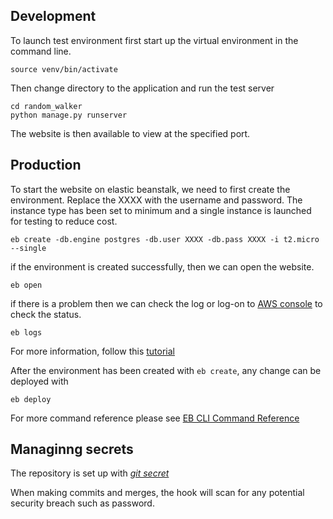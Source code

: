 ## Development 

To launch test environment first start up the virtual environment in
the command line.

```
source venv/bin/activate
```

Then change directory to the application and run the test server

```
cd random_walker
python manage.py runserver
```

The website is then available to view at the specified port.

## Production

To start the website on elastic beanstalk, we need to first create the
environment. Replace the XXXX with the username and password. The
instance type has been set to minimum and a single instance is
launched for testing to reduce cost.

```
eb create -db.engine postgres -db.user XXXX -db.pass XXXX -i t2.micro --single
```

if the environment is created successfully, then we can open the website.

```
eb open
```

if there is a problem then we can check the log or log-on to [AWS
console](https://console.aws.amazon.com/console/home) to check the
status.

```
eb logs
```

For more information, follow this [tutorial](https://realpython.com/blog/python/deploying-a-django-app-to-aws-elastic-beanstalk/)

After the environment has been created with `eb create`, any change
can be deployed with

```
eb deploy
```

For more command reference please see [EB CLI Command Reference](https://docs.aws.amazon.com/elasticbeanstalk/latest/dg/eb3-cmd-commands.html?icmpid=docs_elasticbeanstalk_console)


## Managinng secrets

The repository is set up with [*git secret*](https://github.com/awslabs/git-secrets)

When making commits and merges, the hook will scan for any potential
security breach such as password.